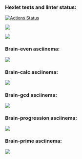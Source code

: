 ### Hexlet tests and linter status:
[![Actions Status](https://github.com/ElKlaus/frontend-project-lvl1/workflows/hexlet-check/badge.svg)](https://github.com/ElKlaus/frontend-project-lvl1/actions)

<a href="https://codeclimate.com/github/ElKlaus/frontend-project-lvl1/maintainability"><img src="https://api.codeclimate.com/v1/badges/eb698603979aadad815e/maintainability" /></a>

<a href="https://codeclimate.com/github/ElKlaus/frontend-project-lvl1/test_coverage"><img src="https://api.codeclimate.com/v1/badges/eb698603979aadad815e/test_coverage" /></a>


### Brain-even asciinema:
<a href="https://asciinema.org/a/9Lg6BE0UHdPcbzjjITxTdMccn" target="_blank"><img src="https://asciinema.org/a/9Lg6BE0UHdPcbzjjITxTdMccn.svg" /></a>

### Brain-calc asciinema:
<a href="https://asciinema.org/a/cNupu2fBuwaXKZZgu5PsaNCxj" target="_blank"><img src="https://asciinema.org/a/cNupu2fBuwaXKZZgu5PsaNCxj.svg" /></a>

### Brain-gcd asciinema:
<a href="https://asciinema.org/a/AEoigIAAXbrJVEEw0KucxWSdn" target="_blank"><img src="https://asciinema.org/a/AEoigIAAXbrJVEEw0KucxWSdn.svg" /></a>

### Brain-progression asciinema:
<a href="https://asciinema.org/a/sWzzY7JqSx1IlkmE2pbanx1Dz" target="_blank"><img src="https://asciinema.org/a/sWzzY7JqSx1IlkmE2pbanx1Dz.svg" /></a>

### Brain-prime asciinema:
<a href="https://asciinema.org/a/mP2ZYGQfk6v0SfjsdxdjeMEXM" target="_blank"><img src="https://asciinema.org/a/mP2ZYGQfk6v0SfjsdxdjeMEXM.svg" /></a>